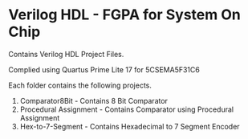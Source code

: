 # Verilog HDL - FGPA for System On Chip 


Contains Verilog HDL Project Files.

Complied using Quartus Prime Lite 17 for 5CSEMA5F31C6 

Each folder contains the following projects.

1.  Comparator8Bit - Contains 8 Bit Comparator 
2.  Procedural Assignment - Contains Comparator using Procedural Assignment
3. Hex-to-7-Segment - Contains Hexadecimal to 7 Segment Encoder 
